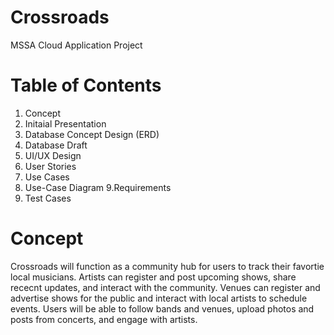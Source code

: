 # Crossroads
MSSA Cloud Application Project

# Table of Contents

1. Concept
2. Initaial Presentation
3. Database Concept Design (ERD)
4. Database Draft
5. UI/UX Design
6. User Stories
7. Use Cases
8. Use-Case Diagram
9.Requirements
10. Test Cases

# Concept

Crossroads will function as a community hub for users to track their favortie local musicians. Artists can register and post upcoming shows, share rececnt updates, and interact with the community. Venues can register and advertise shows for the public and interact with local artists to schedule events. Users will be able to follow bands and venues, upload photos and posts from concerts, and engage with artists.
